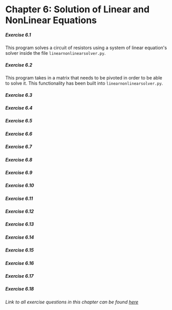 # Chapter 6: Solution of Linear and NonLinear Equations

##### Exercise 6.1
This program solves a circuit of resistors using a system of linear equation's solver inside the file `linearnonlinearsolver.py`.  
##### Exercise 6.2
This program takes in a matrix that needs to be pivoted in order to be able to solve it. This functionality has been built into `linearnonlinearsolver.py`. 
##### Exercise 6.3
##### Exercise 6.4
##### Exercise 6.5
##### Exercise 6.6
##### Exercise 6.7
##### Exercise 6.8
##### Exercise 6.9
##### Exercise 6.10
##### Exercise 6.11
##### Exercise 6.12
##### Exercise 6.13
##### Exercise 6.14
##### Exercise 6.15
##### Exercise 6.16
##### Exercise 6.17
##### Exercise 6.18
###### Link to all exercise questions in this chapter can be found [here](http://www-personal.umich.edu/~mejn/cp/exercises.html)